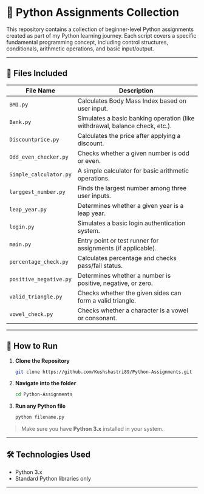 # 🐍 Python Assignments Collection

This repository contains a collection of beginner-level Python assignments created as part of my Python learning journey. Each script covers a specific fundamental programming concept, including control structures, conditionals, arithmetic operations, and basic input/output.

---

## 📁 Files Included

| File Name             | Description |
|-----------------------|-------------|
| `BMI.py`              | Calculates Body Mass Index based on user input. |
| `Bank.py`             | Simulates a basic banking operation (like withdrawal, balance check, etc.). |
| `Discountprice.py`    | Calculates the price after applying a discount. |
| `Odd_even_checker.py` | Checks whether a given number is odd or even. |
| `Simple_calculator.py`| A simple calculator for basic arithmetic operations. |
| `larggest_number.py`  | Finds the largest number among three user inputs. |
| `leap_year.py`        | Determines whether a given year is a leap year. |
| `login.py`            | Simulates a basic login authentication system. |
| `main.py`             | Entry point or test runner for assignments (if applicable). |
| `percentage_check.py` | Calculates percentage and checks pass/fail status. |
| `positive_negative.py`| Determines whether a number is positive, negative, or zero. |
| `valid_triangle.py`   | Checks whether the given sides can form a valid triangle. |
| `vowel_check.py`      | Checks whether a character is a vowel or consonant. |

---

## 🚀 How to Run

1. **Clone the Repository**
   ```bash
   git clone https://github.com/Kushshastri89/Python-Assignments.git


2. **Navigate into the folder**

   ```bash
   cd Python-Assignments
   ```
3. **Run any Python file**

   ```bash
   python filename.py
   ```

> Make sure you have **Python 3.x** installed in your system.

---

## 🛠 Technologies Used

* Python 3.x
* Standard Python libraries only

---


